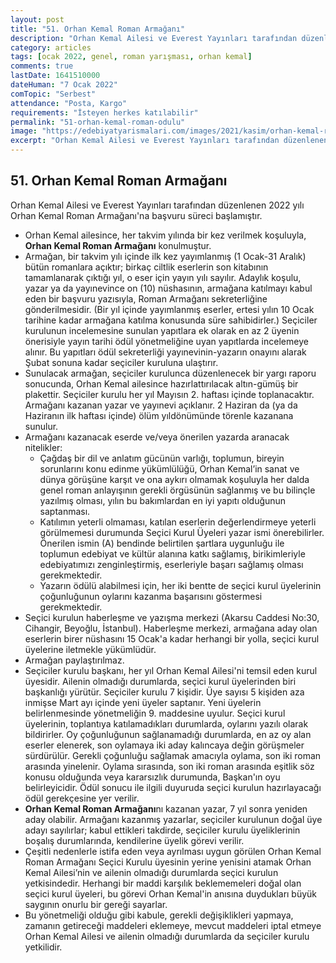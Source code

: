 ```yaml
---
layout: post
title: "51. Orhan Kemal Roman Armağanı"
description: "Orhan Kemal Ailesi ve Everest Yayınları tarafından düzenlenen 2022 yılı Orhan Kemal Roman Armağanı'na başvuru süreci başlamıştır."
category: articles
tags: [ocak 2022, genel, roman yarışması, orhan kemal]
comments: true
lastDate: 1641510000
dateHuman: "7 Ocak 2022"
comTopic: "Serbest"
attendance: "Posta, Kargo"
requirements: "İsteyen herkes katılabilir"
permalink: "51-orhan-kemal-roman-odulu"
image: "https://edebiyatyarismalari.com/images/2021/kasim/orhan-kemal-roman-armagani.jpg"
excerpt: "Orhan Kemal Ailesi ve Everest Yayınları tarafından düzenlenen 2022 yılı Orhan Kemal Roman Armağanı'na başvuru süreci başlamıştır."
---
```


## 51. Orhan Kemal Roman Armağanı
Orhan Kemal Ailesi ve Everest Yayınları tarafından düzenlenen 2022 yılı Orhan Kemal Roman Armağanı'na başvuru süreci başlamıştır.  

- Orhan Kemal ailesince, her takvim yılında bir kez verilmek koşuluyla, **Orhan Kemal Roman Armağanı** konulmuştur.
- Armağan, bir takvim yılı içinde ilk kez yayımlanmış (1 Ocak-31 Aralık) bütün romanlara açıktır; birkaç ciltlik eserlerin son kitabının tamamlanarak çıktığı yıl, o eser için yayın yılı sayılır. Adaylık koşulu, yazar ya da yayınevince on (10) nüshasının, armağana katılmayı kabul eden bir başvuru yazısıyla, Roman Armağanı sekreterliğine gönderilmesidir. (Bir yıl içinde yayımlanmış eserler, ertesi yılın 10 Ocak tarihine kadar armağana katılma konusunda süre sahibidirler.) Seçiciler kurulunun incelemesine sunulan yapıtlara ek olarak en az 2 üyenin önerisiyle yayın tarihi ödül yönetmeliğine uyan yapıtlarda incelemeye alınır. Bu yapıtları ödül sekreterliği yayınevinin-yazarın onayını alarak Şubat sonuna kadar seçiciler kuruluna ulaştırır.
- Sunulacak armağan, seçiciler kurulunca düzenlenecek bir yargı raporu sonucunda, Orhan Kemal ailesince hazırlattırılacak altın-gümüş bir plakettir. Seçiciler kurulu her yıl Mayısın 2. haftası içinde toplanacaktır. Armağanı kazanan yazar ve yayınevi açıklanır. 2 Haziran da (ya da Haziranın ilk haftası içinde) ölüm yıldönümünde  törenle kazanana sunulur.
- Armağanı kazanacak eserde ve/veya önerilen yazarda aranacak nitelikler:
    - Çağdaş bir dil ve anlatım gücünün varlığı, toplumun, bireyin sorunlarını konu edinme yükümlülüğü, Orhan Kemal’in sanat ve dünya görüşüne karşıt ve ona aykırı olmamak koşuluyla her dalda genel roman anlayışının gerekli örgüsünün sağlanmış ve bu bilinçle yazılmış olması, yılın bu bakımlardan en iyi yapıtı olduğunun saptanması.
    - Katılımın yeterli olmaması, katılan eserlerin değerlendirmeye yeterli görülmemesi durumunda Seçici Kurul Üyeleri yazar ismi önerebilirler. Önerilen ismin (A) bendinde belirtilen şartlara uygunluğu ile toplumun edebiyat ve kültür alanına katkı sağlamış, birikimleriyle edebiyatımızı zenginleştirmiş, eserleriyle başarı sağlamış olması gerekmektedir.
    - Yazarın ödülü alabilmesi için, her iki bentte de seçici kurul üyelerinin çoğunluğunun oylarını kazanma başarısını göstermesi gerekmektedir.
- Seçici kurulun haberleşme ve yazışma merkezi (Akarsu Caddesi No:30, Cihangir, Beyoğlu, İstanbul). Haberleşme merkezi, armağana aday olan eserlerin birer nüshasını 15 Ocak'a kadar herhangi bir yolla, seçici kurul üyelerine iletmekle yükümlüdür.
- Armağan paylaştırılmaz.
- Seçiciler kurulu başkanı, her yıl Orhan Kemal Ailesi'ni temsil eden kurul üyesidir. Ailenin olmadığı durumlarda, seçici kurul üyelerinden biri başkanlığı yürütür. Seçiciler kurulu 7 kişidir. Üye sayısı 5 kişiden aza inmişse Mart ayı içinde yeni üyeler saptanır. Yeni üyelerin belirlenmesinde yönetmeliğin 9. maddesine uyulur. Seçici kurul üyelerinin, toplantıya katılamadıkları durumlarda, oylarını yazılı olarak bildirirler. Oy çoğunluğunun sağlanamadığı durumlarda, en az oy alan eserler elenerek, son oylamaya iki aday kalıncaya değin görüşmeler sürdürülür. Gerekli çoğunluğu sağlamak amacıyla oylama, son iki roman arasında yinelenir. Oylama sırasında, son iki roman arasında eşitlik söz konusu olduğunda veya kararsızlık durumunda, Başkan'ın oyu belirleyicidir. Ödül sonucu ile ilgili duyuruda  seçici kurulun hazırlayacağı ödül gerekçesine yer verilir.
- **Orhan Kemal Roman Armağanı**nı kazanan yazar, 7 yıl sonra yeniden aday olabilir. Armağanı kazanmış yazarlar, seçiciler kurulunun doğal üye adayı sayılırlar; kabul ettikleri takdirde, seçiciler kurulu üyeliklerinin boşalış durumlarında, kendilerine üyelik görevi verilir.
- Çeşitli nedenlerle istifa eden veya ayrılması uygun görülen Orhan Kemal Roman Armağanı Seçici Kurulu üyesinin yerine yenisini atamak Orhan Kemal Ailesi’nin ve ailenin olmadığı durumlarda seçici kurulun yetkisindedir. Herhangi bir maddi karşılık beklememeleri doğal olan seçici kurul üyeleri, bu görevi Orhan Kemal'in anısına duydukları büyük saygının onurlu bir gereği sayarlar.
- Bu yönetmeliği olduğu gibi kabule, gerekli değişiklikleri yapmaya, zamanın getireceği maddeleri eklemeye, mevcut maddeleri iptal etmeye Orhan Kemal Ailesi ve ailenin olmadığı durumlarda da seçiciler kurulu yetkilidir.
